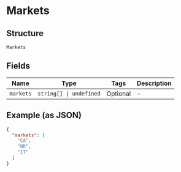 
# Markets

## Structure

`Markets`

## Fields

| Name | Type | Tags | Description |
|  --- | --- | --- | --- |
| `markets` | `string[] \| undefined` | Optional | - |

## Example (as JSON)

```json
{
  "markets": [
    "CA",
    "BR",
    "IT"
  ]
}
```

